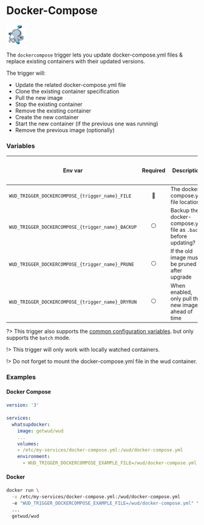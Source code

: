# Docker-Compose
![logo](docker-compose.png)

The `dockercompose` trigger lets you update docker-compose.yml files & replace existing containers with their updated versions.

The trigger will:
- Update the related docker-compose.yml file
- Clone the existing container specification
- Pull the new image
- Stop the existing container
- Remove the existing container
- Create the new container
- Start the new container (if the previous one was running)
- Remove the previous image (optionally)

### Variables

| Env var                                           | Required       | Description                                                    | Supported values | Default value when missing |
| ------------------------------------------------- |:--------------:| -------------------------------------------------------------- | ---------------- | -------------------------- | 
| `WUD_TRIGGER_DOCKERCOMPOSE_{trigger_name}_FILE`   | :red_circle:   | The docker-compose.yml file location                           |                  |                            |
| `WUD_TRIGGER_DOCKERCOMPOSE_{trigger_name}_BACKUP` | :white_circle: | Backup the docker-compose.yml file as `.back` before updating? | `true`, `false`  | `false`                    |
| `WUD_TRIGGER_DOCKERCOMPOSE_{trigger_name}_PRUNE`  | :white_circle: | If the old image must be pruned after upgrade                  | `true`, `false`  | `false`                    |
| `WUD_TRIGGER_DOCKERCOMPOSE_{trigger_name}_DRYRUN` | :white_circle: | When enabled, only pull the new image ahead of time            | `true`, `false`  | `false`                    |

?> This trigger also supports the [common configuration variables](configuration/triggers/?id=common-trigger-configuration). but only supports the `batch` mode.

!> This trigger will only work with locally watched containers.

!> Do not forget to mount the docker-compose.yml file in the wud container.

### Examples

<!-- tabs:start -->
#### **Docker Compose**
```yaml
version: '3'

services:
  whatsupdocker:
    image: getwud/wud
    ...
    volumes:
    - /etc/my-services/docker-compose.yml:/wud/docker-compose.yml
    environment:
      - WUD_TRIGGER_DOCKERCOMPOSE_EXAMPLE_FILE=/wud/docker-compose.yml
```
#### **Docker**
```bash
docker run \
  -v /etc/my-services/docker-compose.yml:/wud/docker-compose.yml
  -e "WUD_TRIGGER_DOCKERCOMPOSE_EXAMPLE_FILE=/wud/docker-compose.yml" \
  ...
  getwud/wud
```
<!-- tabs:end -->
